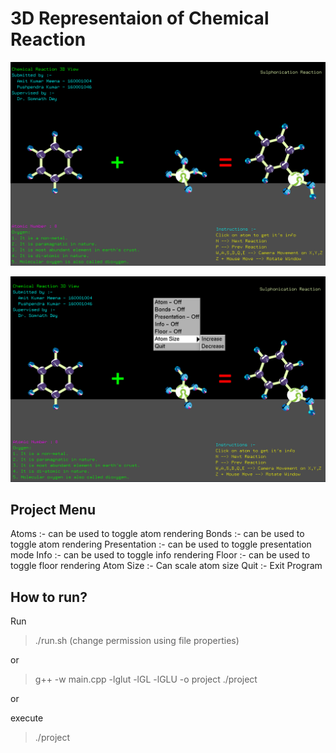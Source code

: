 # 3D Representaion of Chemical Reaction

![Snapshot 1](https://github.com/im-Amitto/Opengl-3D-Chemical-Reaction-View/blob/master/Snapshot/Screenshot%20from%202019-04-09%2016-54-55.png?raw=true)

![Snapshot 2](https://github.com/im-Amitto/Opengl-3D-Chemical-Reaction-View/blob/master/Snapshot/Screenshot%20from%202019-04-09%2016-55-03.png?raw=true)

## Project Menu

Atoms :- can be used to toggle atom rendering
Bonds :- can be used to toggle atom rendering
Presentation :- can be used to toggle presentation  mode
Info :- can be used to toggle info rendering
Floor :- can be used to toggle floor rendering
Atom Size :- Can scale atom size
Quit :- Exit Program 


## How to run?

Run  
>./run.sh        (change permission using file properties)

or

>g++ -w main.cpp  -lglut -lGL -lGLU -o project
>./project 


or 

execute  
>./project
